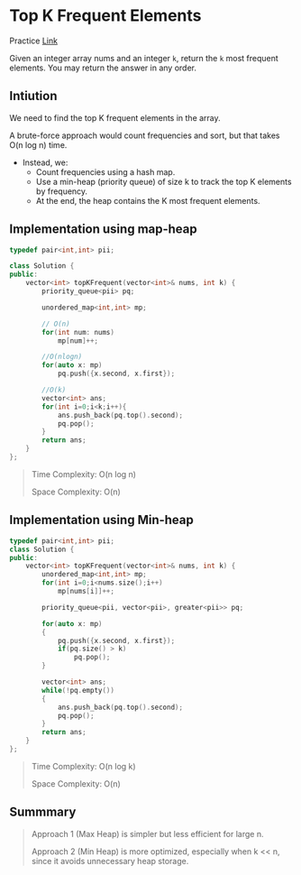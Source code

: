 # Top K Frequent Elements

Practice [Link](https://leetcode.com/problems/top-k-frequent-elements/description/)

Given an integer array nums and an integer `k`, return the `k` most frequent elements. You may return the answer in any order.

## Intiution

We need to find the top K frequent elements in the array.

A brute-force approach would count frequencies and sort, but that takes O(n log n) time.

- Instead, we:
  - Count frequencies using a hash map.
  - Use a min-heap (priority queue) of size k to track the top K elements by frequency.
  - At the end, the heap contains the K most frequent elements.

## Implementation using map-heap

```cpp
typedef pair<int,int> pii;

class Solution {
public:
    vector<int> topKFrequent(vector<int>& nums, int k) {
        priority_queue<pii> pq;

        unordered_map<int,int> mp;

        // O(n)
        for(int num: nums)
            mp[num]++;

        //O(nlogn)
        for(auto x: mp)
            pq.push({x.second, x.first});

        //O(k)
        vector<int> ans;
        for(int i=0;i<k;i++){
            ans.push_back(pq.top().second);
            pq.pop();
        }
        return ans;
    }
};
```

> Time Complexity: O(n log n)
>
> Space Complexity: O(n)

## Implementation using Min-heap
```cpp
typedef pair<int,int> pii;
class Solution {
public:
    vector<int> topKFrequent(vector<int>& nums, int k) {
        unordered_map<int,int> mp;
        for(int i=0;i<nums.size();i++)
            mp[nums[i]]++;

        priority_queue<pii, vector<pii>, greater<pii>> pq;

        for(auto x: mp)
        {
            pq.push({x.second, x.first});
            if(pq.size() > k)
                pq.pop();
        }

        vector<int> ans;
        while(!pq.empty())
        {
            ans.push_back(pq.top().second);
            pq.pop();
        }
        return ans;
    }
};
```

> Time Complexity: O(n log k)
>
> Space Complexity: O(n)

## Summmary

> Approach 1 (Max Heap) is simpler but less efficient for large n.
> 
> Approach 2 (Min Heap) is more optimized, especially when k << n, since it avoids unnecessary heap storage.